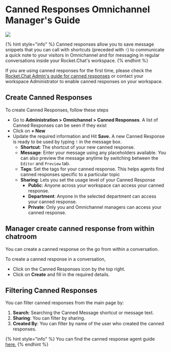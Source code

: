 # Canned Responses Omnichannel Manager's Guide

![](<../../../.gitbook/assets/2021-06-10\_22-31-38 (3) (3) (3) (3) (3) (3) (3) (3) (3) (2) (3) (1) (1) (1) (1) (2) (1) (1) (23).jpg>)

{% hint style="info" %}
Canned responses allow you to save message snippets that you can call with shortcuts (preceded with `!`) to communicate a quick note to your visitors in Omnichannel and for messaging in regular conversations inside your Rocket.Chat's workspace.
{% endhint %}

If you are using canned responses for the first time, please check the [Rocket.Chat Admin's guide for canned responses](./#canned-responses-rocket.chat-admins-guide) or contact your workspace Administrator to enable canned responses on your workspace.

## Create Canned Responses

To create Canned Responses, follow these steps

* Go to **Administration  > Omnichannel > Canned Responses**. A list of Canned Responses can be seen if they exist
* Click on **+ New**
* Update the required information and Hit **Save.** A new Canned Response is ready to be used by typing `!` in the message box.
  * **Shortcut**: The shortcut of your new canned response.
  * **Message**: Enter your message using any placeholders available. You can also preview the message anytime by switching between the `Editor` and `Preview` tab.
  * **Tags**: Set the tags for your canned response. This helps agents find canned responses specific to a particular topic
  * **Sharing**: Lets you set the usage level of your Canned Response
    * **Public**: Anyone across your workspace can access your canned response.
    * **Department**: Anyone in the selected department can access your canned response.
    * **Private**: Only you and Omnichannel managers can access your canned response.

## Manager create canned response from within chatroom

You can create a canned response on the go from within a conversation.

To create a canned response in a conversation,

* Click on the Canned Responses icon by the top right.
* Click on **Create** and fill in the required details.

## Filtering Canned Responses

You can filter canned responses from the main page by:

1. **Search**: Searching the Canned Message shortcut or message text.
2. **Sharing**: You can filter by sharing.
3. **Created By**: You can filter by name of the user who created the canned responses.

{% hint style="info" %}
You can find the canned response agent guide[ here.](../../omnichannel-agents-guides/omnichannel-conversation.md#canned-responses)
{% endhint %}
